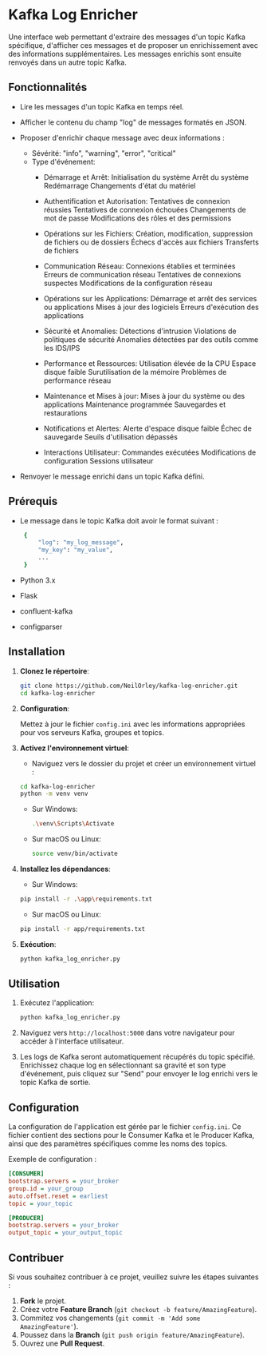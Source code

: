 # Kafka Log Enricher

Une interface web permettant d'extraire des messages d'un topic Kafka spécifique, d'afficher ces messages et de proposer un enrichissement avec des informations supplémentaires. Les messages enrichis sont ensuite renvoyés dans un autre topic Kafka.

## Fonctionnalités

- Lire les messages d'un topic Kafka en temps réel.
- Afficher le contenu du champ "log" de messages formatés en JSON.
- Proposer d'enrichir chaque message avec deux informations :
  - Sévérité: "info", "warning", "error", "critical"
  - Type d'événement: 
    - Démarrage et Arrêt:
      Initialisation du système
      Arrêt du système
      Redémarrage
      Changements d'état du matériel

    - Authentification et Autorisation:
      Tentatives de connexion réussies
      Tentatives de connexion échouées
      Changements de mot de passe
      Modifications des rôles et des permissions

    - Opérations sur les Fichiers:
      Création, modification, suppression de fichiers ou de dossiers
      Échecs d'accès aux fichiers
      Transferts de fichiers

    - Communication Réseau:
      Connexions établies et terminées
      Erreurs de communication réseau
      Tentatives de connexions suspectes
      Modifications de la configuration réseau

    - Opérations sur les Applications:
      Démarrage et arrêt des services ou applications
      Mises à jour des logiciels
      Erreurs d'exécution des applications

    - Sécurité et Anomalies:
      Détections d'intrusion
      Violations de politiques de sécurité
      Anomalies détectées par des outils comme les IDS/IPS

    - Performance et Ressources:
      Utilisation élevée de la CPU
      Espace disque faible
      Surutilisation de la mémoire
      Problèmes de performance réseau

    - Maintenance et Mises à jour:
      Mises à jour du système ou des applications
      Maintenance programmée
      Sauvegardes et restaurations

    - Notifications et Alertes:
      Alerte d'espace disque faible
      Échec de sauvegarde
      Seuils d'utilisation dépassés

    - Interactions Utilisateur:
      Commandes exécutées
      Modifications de configuration
      Sessions utilisateur
      
- Renvoyer le message enrichi dans un topic Kafka défini.

## Prérequis
- Le message dans le topic Kafka doit avoir le format suivant :

   ```bash
    {
        "log": "my_log_message",
        "my_key": "my_value",
        ...
    }
   ```

- Python 3.x
- Flask
- confluent-kafka
- configparser

## Installation

1. **Clonez le répertoire**:

   ```bash
   git clone https://github.com/NeilOrley/kafka-log-enricher.git
   cd kafka-log-enricher
   ```

2. **Configuration**:

   Mettez à jour le fichier `config.ini` avec les informations appropriées pour vos serveurs Kafka, groupes et topics.

3. **Activez l'environnement virtuel**:

   - Naviguez vers le dossier du projet et créer un environnement virtuel :
    ```bash
    cd kafka-log-enricher
    python -m venv venv
    ```

   - Sur Windows:
     ```bash
     .\venv\Scripts\Activate
     ```

   - Sur macOS ou Linux:
     ```bash
     source venv/bin/activate
     ```

4. **Installez les dépendances**:

   - Sur Windows:
   ```bash
   pip install -r .\app\requirements.txt
   ```

   - Sur macOS ou Linux:
   ```bash
   pip install -r app/requirements.txt
   ```

5. **Exécution**:

   ```bash
   python kafka_log_enricher.py
   ```

## Utilisation

1. Exécutez l'application:

   ```bash
   python kafka_log_enricher.py
   ```

2. Naviguez vers `http://localhost:5000` dans votre navigateur pour accéder à l'interface utilisateur.

3. Les logs de Kafka seront automatiquement récupérés du topic spécifié. Enrichissez chaque log en sélectionnant sa gravité et son type d'événement, puis cliquez sur "Send" pour envoyer le log enrichi vers le topic Kafka de sortie.


## Configuration

La configuration de l'application est gérée par le fichier `config.ini`. Ce fichier contient des sections pour le Consumer Kafka et le Producer Kafka, ainsi que des paramètres spécifiques comme les noms des topics.

Exemple de configuration :

```ini
[CONSUMER]
bootstrap.servers = your_broker
group.id = your_group
auto.offset.reset = earliest
topic = your_topic

[PRODUCER]
bootstrap.servers = your_broker
output_topic = your_output_topic
```

## Contribuer

Si vous souhaitez contribuer à ce projet, veuillez suivre les étapes suivantes :

1. **Fork** le projet.
2. Créez votre **Feature Branch** (`git checkout -b feature/AmazingFeature`).
3. Commitez vos changements (`git commit -m 'Add some AmazingFeature'`).
4. Poussez dans la **Branch** (`git push origin feature/AmazingFeature`).
5. Ouvrez une **Pull Request**.